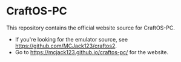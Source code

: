 # CraftOS-PC
This repository contains the official website source for CraftOS-PC. 
* If you're looking for the emulator source, see https://github.com/MCJack123/craftos2.
* Go to https://mcjack123.github.io/craftos-pc/ for the website.